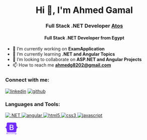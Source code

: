 <h1 align="center">Hi 👋, I'm Ahmed Gamal</h1>
<h3 align="center">Full Stack .NET Developer <a href="https://www.linkedin.com/company/atos" target="blank">Atos</a>
</h3>
<h4 align="center">Full Stack .NET Developer from Egypt</h4>

- 🔭 I’m currently working on **ExamApplication**  
- 🌱 I’m currently learning **.NET and Angular Topics**  
- 👯 I’m looking to collaborate on **ASP.NET and Angular Projects**  
- 📫 How to reach me **ahmedg8202@gmail.com**  

### Connect with me:
<p align="left">
<a href="https://linkedin.com/in/ahmedg8202" target="blank"><img align="center" src="https://cdn.jsdelivr.net/npm/simple-icons@3.0.1/icons/linkedin.svg" alt="linkedin" height="30" width="40" /></a>
<a href="https://github.com/ahmedg8202" target="blank"><img align="center" src="https://cdn.jsdelivr.net/npm/simple-icons@3.0.1/icons/github.svg" alt="github" height="30" width="40" /></a>
</p>

### Languages and Tools:
<a href="https://dotnet.microsoft.com/" target="_blank"> <img src="https://cdn.jsdelivr.net/npm/simple-icons@3.0.1/icons/dot-net.svg" alt=".NET" width="40" height="40" class="dot-net-icon"/> </a>
<a href="https://angular.io" target="_blank"> <img src="https://cdn.jsdelivr.net/npm/simple-icons@3.0.1/icons/angular.svg" alt="angular" width="40" height="40" class="angular-icon"/> </a>
<a href="https://www.w3.org/html/" target="_blank"> <img src="https://cdn.jsdelivr.net/npm/simple-icons@3.0.1/icons/html5.svg" alt="html5" width="40" height="40" class="html5-icon"/> </a>
<a href="https://www.w3schools.com/css/" target="_blank"> <img src="https://cdn.jsdelivr.net/npm/simple-icons@3.0.1/icons/css3.svg" alt="css3" width="40" height="40" class="css3-icon"/> </a>
<a href="https://www.javascript.com/" target="_blank"> <img src="https://cdn.jsdelivr.net/npm/simple-icons@3.0.1/icons/javascript.svg" alt="javascript" width="40" height="40" class="javascript-icon"/> </a>

<p align="left"> <a href="https://getbootstrap.com" target="_blank" rel="noreferrer"> <img src="https://raw.githubusercontent.com/devicons/devicon/master/icons/bootstrap/bootstrap-plain-wordmark.svg" alt="bootstrap" width="40" height="40"/> </a>
